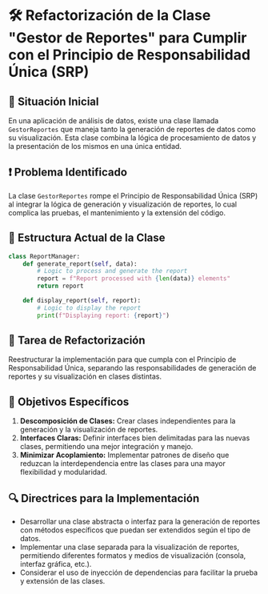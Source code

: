 # 🛠️ Refactorización de la Clase "Gestor de Reportes" para Cumplir con el Principio de Responsabilidad Única (SRP)

## 📑 Situación Inicial

En una aplicación de análisis de datos, existe una clase llamada `GestorReportes` que maneja tanto la generación de reportes de datos como su visualización. Esta clase combina la lógica de procesamiento de datos y la presentación de los mismos en una única entidad.

## ❗ Problema Identificado

La clase `GestorReportes` rompe el Principio de Responsabilidad Única (SRP) al integrar la lógica de generación y visualización de reportes, lo cual complica las pruebas, el mantenimiento y la extensión del código.

## 🧩 Estructura Actual de la Clase

```python
class ReportManager:
    def generate_report(self, data):
        # Logic to process and generate the report
        report = f"Report processed with {len(data)} elements"
        return report

    def display_report(self, report):
        # Logic to display the report
        print(f"Displaying report: {report}")
```

## 🎯 Tarea de Refactorización

Reestructurar la implementación para que cumpla con el Principio de Responsabilidad Única, separando las responsabilidades de generación de reportes y su visualización en clases distintas.

## 📝 Objetivos Específicos

1. **Descomposición de Clases:** Crear clases independientes para la generación y la visualización de reportes.
2. **Interfaces Claras:** Definir interfaces bien delimitadas para las nuevas clases, permitiendo una mejor integración y manejo.
3. **Minimizar Acoplamiento:** Implementar patrones de diseño que reduzcan la interdependencia entre las clases para una mayor flexibilidad y modularidad.

## 🔍 Directrices para la Implementación

- Desarrollar una clase abstracta o interfaz para la generación de reportes con métodos específicos que puedan ser extendidos según el tipo de datos.
- Implementar una clase separada para la visualización de reportes, permitiendo diferentes formatos y medios de visualización (consola, interfaz gráfica, etc.).
- Considerar el uso de inyección de dependencias para facilitar la prueba y extensión de las clases.

